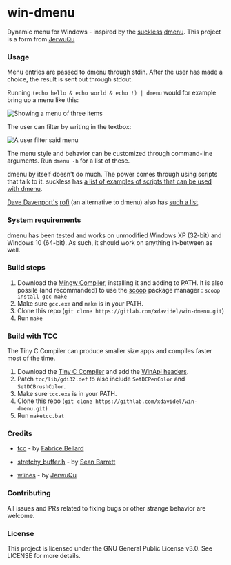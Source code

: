 # win-dmenu

Dynamic menu for Windows - inspired by the [suckless](https://suckless.org/) [dmenu](https://tools.suckless.org/dmenu/).
This project is a form from [JerwuQu](https://github.com/JerwuQu/wlines)

### Usage

Menu entries are passed to dmenu through stdin. After the user has made a choice, the result is sent out through stdout.

Running `(echo hello & echo world & echo !) | dmenu` would for example bring up a menu like this: 

 ![Showing a menu of three items](images/menu_example.png)

The user can filter by writing in the textbox:

 ![A user filter said menu](images/filter_example.png)

The menu style and behavior can be customized through command-line arguments. Run `dmenu -h` for a list of these.

dmenu by itself doesn't do much. The power comes through using scripts that talk to it. suckless has [a list of examples of scripts that can be used with dmenu](https://tools.suckless.org/dmenu/scripts/). 

[Dave Davenport's](https://github.com/DaveDavenport) [rofi](https://github.com/DaveDavenport/rofi) (an alternative to dmenu) also has [such a list](https://github.com/DaveDavenport/rofi/wiki/User-scripts).

### System requirements

dmenu has been tested and works on unmodified Windows XP (32-bit) and Windows 10 (64-bit). As such, it should work on anything in-between as well.

### Build steps

1. Download the [Mingw Compiler](https://osdn.net/projects/mingw/releases/), installing it and adding to PATH. It is also possile (and recommanded) to use the [scoop](https://scoop.sh/) package manager : `scoop install gcc make`
2. Make sure `gcc.exe` and `make` is in your PATH.
3. Clone this repo (`git clone https://gitlab.com/xdavidel/win-dmenu.git`)
4. Run `make` 

### Build with TCC

The Tiny C Compiler can produce smaller size apps and compiles faster most of the time.

1. Download the [Tiny C Compiler](http://download.savannah.gnu.org/releases/tinycc/tcc-0.9.27-win32-bin.zip) and add the [WinApi headers](http://download.savannah.gnu.org/releases/tinycc/winapi-full-for-0.9.27.zip).
2. Patch `tcc/lib/gdi32.def` to also include `SetDCPenColor` and `SetDCBrushColor`. 
3. Make sure `tcc.exe` is in your PATH.
4. Clone this repo (`git clone https://githlab.com/xdavidel/win-dmenu.git`)
5. Run `maketcc.bat` 

### Credits

* [tcc](https://bellard.org/tcc/) - by [Fabrice Bellard](https://bellard.org/)

* [stretchy_buffer.h](https://github.com/nothings/stb/blob/master/stretchy_buffer.h) - by [Sean Barrett](https://github.com/nothings)
  
* [wlines](https://github.com/JerwuQu/wlines) - by [JerwuQu](https://github.com/JerwuQu)

### Contributing

All issues and PRs related to fixing bugs or other strange behavior are welcome. 

### License

This project is licensed under the GNU General Public License v3.0. See LICENSE for more details.
